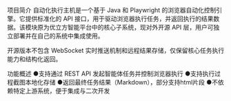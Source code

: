 项目简介
自动化执行主机是一个基于 Java 和 Playwright 的浏览器自动化控制引擎。它提供标准化的 API 接口，用于驱动浏览器执行任务，并返回执行的结果数据。该模块原为优立方智能平台中的核心子系统，现对外开源 API 层，用户可独立部署并在自己的系统中集成使用。

开源版本不包含 WebSocket 实时推送机制和远程结果存储，仅保留核心任务执行能力和结构化返回。

功能概述
●支持通过 REST API 发起智能体任务并控制浏览器执行
●支持执行过程截图本地化存储
●返回最终任务结果（Markdown），部分支持html片段
●不依赖特定上游系统，便于集成与二次开发
